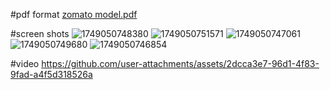 #pdf format 
[zomato model.pdf](https://github.com/user-attachments/files/22238134/zomato.model.pdf)

#screen shots
![1749050748380](https://github.com/user-attachments/assets/596b2617-f44d-4b1c-8724-18c7994d610e)
![1749050751571](https://github.com/user-attachments/assets/182e7368-75c1-4a36-8f2d-53dbf83f5673)
![1749050747061](https://github.com/user-attachments/assets/0c5600c3-e858-49ad-9dc8-b4b9812fb90b)
![1749050749680](https://github.com/user-attachments/assets/6bf578d2-802b-4805-a600-fea66cc4f773)
![1749050746854](https://github.com/user-attachments/assets/dd2455d2-2ba9-496f-b76d-f12d5be90aa8)

#video
https://github.com/user-attachments/assets/2dcca3e7-96d1-4f83-9fad-a4f5d318526a

